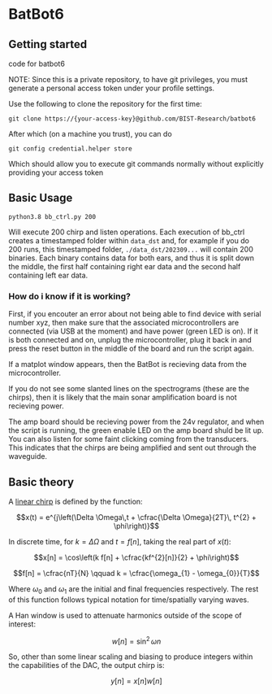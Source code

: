# BatBot6
## Getting started

code for batbot6

NOTE: Since this is a private repository, to have git privileges, you must generate a personal access token under your profile settings.

Use the following to clone the repository for the first time:

```
git clone https://{your-access-key}@github.com/BIST-Research/batbot6
```

After which (on a machine you trust), you can do

```
git config credential.helper store
```

Which should allow you to execute git commands normally without explicitly providing your access token

## Basic Usage

```python3.8 bb_ctrl.py 200```

Will execute 200 chirp and listen operations. Each execution of bb_ctrl creates a timestamped folder within ```data_dst``` and, for example if you do 200 runs, this timestamped folder, ```./data_dst/202309...``` will contain 200 binaries. Each binary contains data for both ears, and thus it is split down the middle, the first half containing right ear data and the second half containing left ear data. 

### How do i know if it is working?

First, if you encouter an error about not being able to find device with serial number xyz, then make sure that the associated microcontrollers are connected (via USB at the moment) and have power (green LED is on). If it is both connected and on, unplug the microcontroller, plug it back in and press the reset button in the middle of the board and run the script again. 

If a matplot window appears, then the BatBot is recieving data from the microcontroller. 

If you do not see some slanted lines on the spectrograms (these are the chirps), then it is likely that the main sonar amplification board is not recieving power. 

The amp board should be recieving power from the 24v regulator, and when the script is running, the green enable LED on the amp board shuld be lit up. You can also listen for some faint clicking coming from the transducers. This indicates that the chirps are being amplified and sent out through the waveguide. 

## Basic theory

A [linear chirp](https://en.wikipedia.org/wiki/Chirp_spectrum) is defined by the function:

```math
x(t) = e^{j\left(\Delta \Omega\,t + \cfrac{\Delta \Omega}{2T}\, t^{2} + \phi\right)}
```

In discrete time, for $`k=\Delta \Omega`$ and $`t = f[n]`$, taking the real part of $`x(t)`$:

```math
x[n] = \cos\left(k f[n] + \cfrac{kf^{2}[n]}{2} + \phi\right)
 ```

```math 
f[n] = \cfrac{nT}{N} \qquad k = \cfrac{\omega_{1} - \omega_{0}}{T}
```

Where $`\omega_{0}`$ and $`\omega_{1}`$ are the initial and final frequencies respectively. The rest of this function follows typical notation for time/spatially varying waves. 

A Han window is used to attenuate harmonics outside of the scope of interest:

```math
w[n] = \sin^{2}\, \omega n 
```

So, other than some linear scaling and biasing to produce integers within the capabilities of the DAC, the output chirp is:

```math
y[n] = x[n]w[n]
```



 
